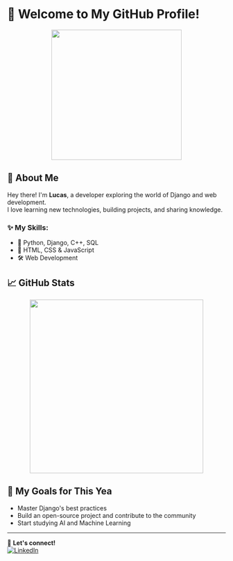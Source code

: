 # 🚀 Welcome to My GitHub Profile!

<div align="center">
  <img src="https://media.giphy.com/media/QTfX9Ejfra3ZmNxh6B/giphy.gif" width="300">
</div>

## 👋 About Me
Hey there! I'm **Lucas**, a developer exploring the world of Django and web development.  
I love learning new technologies, building projects, and sharing knowledge.

### ✨ My Skills:
- 🐍 Python, Django, C++, SQL
- 🎨 HTML, CSS & JavaScript
- 🛠️ Web Development

## 📈 GitHub Stats
<div align="center">
  <img src="https://github-readme-stats.vercel.app/api?username=LucasUser&show_icons=true&theme=tokyonight" width="400">
</div>

## 🎯 My Goals for This Yea
- Master Django's best practices 
- Build an open-source project and contribute to the community 
- Start studying AI and Machine Learning 

---

🔗 **Let's connect!**  
[![LinkedIn](https://img.shields.io/badge/LinkedIn-Profile-blue?style=flat&logo=linkedin)](https://www.linkedin.com/in/lucas-caldeira-b756231a7/)
